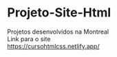 # Projeto-Site-Html
Projetos desenvolvidos na Montreal<br>
Link para o site<br>
https://cursohtmlcss.netlify.app/
